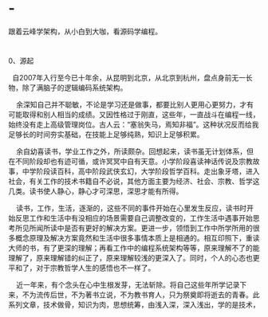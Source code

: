 # -
跟着云峰学架构，从小白到大咖，看源码学编程。
# 
0、源起

       自2007年入行至今已十年余，从昆明到北京，从北京到杭州，盘点身前无一长物，除了满脑子的逻辑编码系统架构。
      
       余深知自己并不聪敏，不论是学习还是做事，都要比别人更用心更努力，才有可能取得和别人相当的成绩。又因性格过于刚直，这些年，一直战斗在编程一线，始终没有走上高级管理岗位。古人云：“塞翁失马，焉知非福”。这种状况反而给我足够长的时间夯实基础，在技能上足够纯熟，知识上足够积累。
      
       余自幼喜读书，学业工作之外，所读颇杂。回想起来，读书虽无计划体系，但在不同阶段却也有迹可循，或许冥冥中自有天意。小学阶段喜读神话传说及宗教故事，中学阶段读百科，高中阶段武侠玄幻，大学阶段哲学百科。走出象牙塔，进入社会，有关工作的技术书籍自不必说，其他方面主要为经济、社会、宗教、哲学这几类。读书使人静心，静心才可深思，深思才能有所得。
      
       读书，工作，生活，逐渐的，这些不同的事件开始在心里发生反应，读书时开始反思工作和生活中有没相应的场景需要自己调整改变的，工作生活中遇事开始思考所见所闻所读中是否有更好的解决方案。更进一步，领悟到工作中所学所用的很多概念原理及解决方案竟然和生活中很多事情本质上是相通的。相互印照下，重读大师的书，有了更深的理解；再看工作中的编程系统架构等等，原来理解不了的能理解了，原来理解错的纠正了，原来理解较浅的更深入了。同时，个人的心态也更平和了，对于宗教哲学人生的感悟也不一样了。
      
       近一年来，有个念头在心中生根发芽，无法斩除。将自己这些年所学记录下来，不为流传后世，不为著书立说，不为教书育人，只为祭奠即将逝去的青春。此系列文章，技术做骨，知识为肉，思想统筹，由浅入深，深入浅出，学的是技术，
